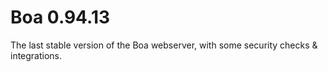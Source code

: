 # Boa 0.94.13
The last stable version of the Boa webserver, with some security checks &amp; integrations.
